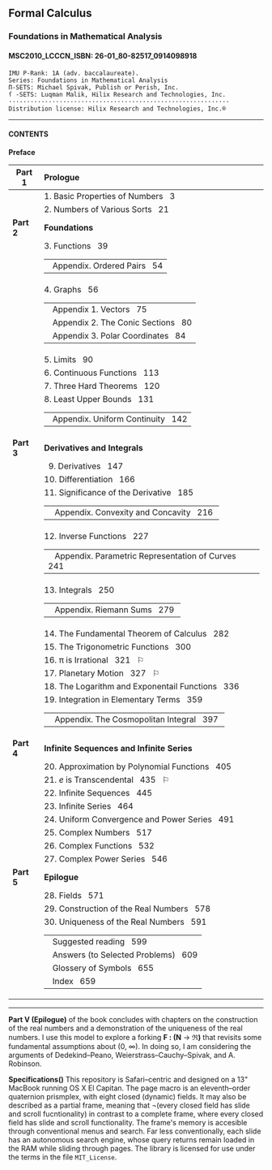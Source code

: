 ## Formal Calculus
### Foundations in Mathematical Analysis
#### MSC2010_LCCCN_ISBN: 26-01_80-82517_0914098918
```
IMU P-Rank: 1A (adv. baccalaureate).  
Series: Foundations in Mathematical Analysis
Π-SETS: Michael Spivak, Publish or Perish, Inc.  
ſ -SETS: Luqman Malik, Hilix Research and Technologies, Inc.
·····························································
Distribution license: Hilix Research and Technologies, Inc.®
```

---
#### CONTENTS 

__Preface__

| Part 1       |  Prologue                                |
|--------------|:-----------------------------------------|
|              |  1. Basic Properties of Numbers &nbsp; 3 |
|              |  2. Numbers of Various Sorts &nbsp; 21   |
| __Part 2__   |  __Foundations__                         |
|              |  3. Functions &nbsp; 39<table><tr><td>&nbsp; Appendix. Ordered Pairs &nbsp; 54</td></tr></table>|
|              |  4. Graphs &nbsp; 56<table><tr><td>&nbsp; Appendix 1. Vectors &nbsp; 75</td></tr><tr><td style="indent:30px">&nbsp; Appendix 2. The Conic Sections &nbsp; 80</td></tr></tr><tr><td style="indent:30px">&nbsp; Appendix 3. Polar Coordinates &nbsp; 84</td></tr></table>|
|              |  5. Limits &nbsp; 90                                      |
|              |  6. Continuous Functions &nbsp; 113                       |
|              |  7. Three Hard Theorems &nbsp; 120                        |
|              |  8. Least Upper Bounds &nbsp; 131<table><tr><td style="margin-left:30px">&nbsp; Appendix. Uniform Continuity &nbsp; 142</td></tr></table>|
| __Part 3__   |  __Derivatives and Integrals__                            |
|              |  &nbsp;&nbsp;9. Derivatives &nbsp; 147                    |
|              |  10. Differentiation &nbsp; 166 |
|              |  11. Significance of the Derivative &nbsp; 185<table><tr><td>&nbsp;&nbsp; Appendix. Convexity and Concavity &nbsp; 216&nbsp;</td></tr></table>|
|              |  12. Inverse Functions &nbsp; 227<table><tr><td>&nbsp;&nbsp; Appendix. Parametric Representation of Curves &nbsp; 241&nbsp;</td></tr></table>|
|              |  13. Integrals &nbsp; 250<table><tr><td style="margin-left:30px">&nbsp;&nbsp; Appendix. Riemann Sums &nbsp; 279&nbsp;</td></tr></table>|
|              |  14. The Fundamental Theorem of Calculus &nbsp; 282|
|              |  15. The Trigonometric Functions &nbsp; 300
|              |  16. &pi; is Irrational &nbsp; 321 &nbsp; &#9872;|
|              |  17. Planetary Motion &nbsp; 327 &nbsp; &#9872; |
|              |  18. The Logarithm and Exponentail Functions &nbsp; 336|
|              |  19. Integration in Elementary Terms &nbsp; 359<table><tr><td style="margin-left:30px">&nbsp;&nbsp; Appendix. The Cosmopolitan Integral &nbsp; 397&nbsp;</td></tr></table>|
| __Part 4__   |  __Infinite Sequences and Infinite Series__               |
|              |  20. Approximation by Polynomial Functions &nbsp; 405     |
|              |  21. <i>e</i> is Transcendental &nbsp; 435 &nbsp; &#9872; |
|              |  22. Infinite Sequences &nbsp; 445                        |
|              |  23. Infinite Series &nbsp; 464                           |
|              |  24. Uniform Convergence and Power Series &nbsp; 491      |
|              |  25. Complex Numbers &nbsp; 517                           |
|              |  26. Complex Functions &nbsp; 532                         |
|              |  27. Complex Power Series &nbsp; 546                      |
| __Part 5__   |  __Epilogue__                         |
|              |  28. Fields &nbsp; 571                                     |
|              |  29. Construction of the Real Numbers &nbsp; 578          |
|              |  30. Uniqueness of the Real Numbers &nbsp; 591<table><tr><td>&nbsp; Suggested reading &nbsp; 599</td></tr><tr><td style="indent:30px">&nbsp; Answers (to Selected Problems) &nbsp; 609</td></tr></tr><tr><td style="indent:30px">&nbsp; Glossery of Symbols &nbsp; 655</td></tr><tr><td>&nbsp; Index &nbsp; 659</td></tr></table>|
---

__Part V (Epilogue)__ of the book concludes with chapters on the construction of the real numbers and a demonstration of the uniqueness of the real numbers. I use this model to explore a forking  **F : (N** &rarr; **&real;)** that revisits some fundamental assumptions about (0, &#x221e;). In doing so, I am considering the arguments of Dedekind–Peano, Weierstrass–Cauchy–Spivak, and A. Robinson.

__Specifications()__ This repository is Safari–centric and designed on a 13" MacBook running OS X El Capitan. The page macro is an eleventh–order quaternion prismplex, with eight closed (dynamic) fields. It may also be described as a partial frame, meaning that ¬(every closed field has slide and scroll fucntionality) in contrast to a complete frame, where every closed field has slide and scroll functionality. The frame's memory is accesible through conventional menus and search. Far less conventionally, each slide has an autonomous search engine, whose query returns remain loaded in the RAM while sliding through pages. The library is licensed for use under the terms in the file <code>MIT_License</code>.
